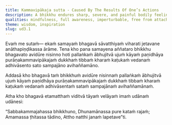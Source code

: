 ```yaml
---
title: Kammavipākaja sutta - Caused By The Results Of One’s Actions
description: A bhikkhu endures sharp, severe, and painful bodily feelings caused by the results of past actions, while remaining mindful and fully aware, untroubled by the experience.
qualities: mindfulness, full awareness, imperturbable, free from attachment
theme: wisdom, inspiration
slug: ud3.1
---
```


Evaṁ me sutaṁ— ekaṁ samayaṁ bhagavā sāvatthiyaṁ viharati jetavane anāthapiṇḍikassa ārāme. Tena kho pana samayena aññataro bhikkhu bhagavato avidūre nisinno hoti pallaṅkaṁ ābhujitvā ujuṁ kāyaṁ paṇidhāya purāṇakammavipākajaṁ dukkhaṁ tibbaṁ kharaṁ kaṭukaṁ vedanaṁ adhivāsento sato sampajāno avihaññamāno.

Addasā kho bhagavā taṁ bhikkhuṁ avidūre nisinnaṁ pallaṅkaṁ ābhujitvā ujuṁ kāyaṁ paṇidhāya purāṇakammavipākajaṁ dukkhaṁ tibbaṁ kharaṁ kaṭukaṁ vedanaṁ adhivāsentaṁ sataṁ sampajānaṁ avihaññamānaṁ.

Atha kho bhagavā etamatthaṁ viditvā tāyaṁ velāyaṁ imaṁ udānaṁ udānesi:

“Sabbakammajahassa bhikkhuno,
Dhunamānassa pure kataṁ rajaṁ;
Amamassa ṭhitassa tādino,
Attho natthi janaṁ lapetave”ti.

